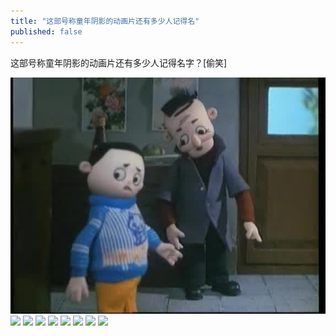 ```yaml
---
title: "这部号称童年阴影的动画片还有多少人记得名"
published: false
---
```

这部号称童年阴影的动画片还有多少人记得名字？[偷笑]

![](./1.jpg)
![](./2.jpg)
![](./3.jpg)
![](./4.jpg)
![](./5.jpg)
![](./6.jpg)
![](./7.jpg)
![](./8.jpg)
![](./9.jpg)
